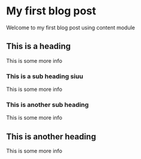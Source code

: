 # My first blog post

Welcome to my first blog post using content module

## This is a heading

This is some more info

### This is a sub heading siuu

This is some more info

### This is another sub heading

This is some more info

## This is another heading

This is some more info